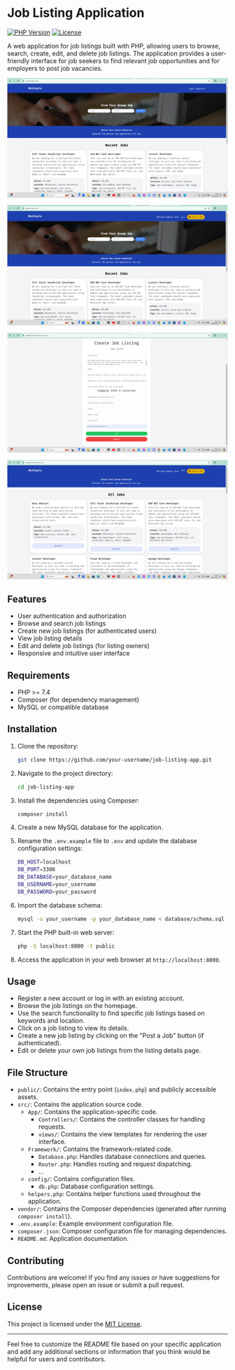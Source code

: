 # Job Listing Application

[![PHP Version](https://img.shields.io/badge/php-%3E%3D7.4-blue)](https://www.php.net/)
[![License](https://img.shields.io/badge/license-MIT-green)](https://opensource.org/licenses/MIT)

A web application for job listings built with PHP, allowing users to browse, search, create, edit, and delete job listings. The application provides a user-friendly interface for job seekers to find relevant job opportunities and for employers to post job vacancies.

![Screenshot description](app-screenshots/screen1.png)



![Screenshot description](app-screenshots/screen2.png)



![Screenshot description](app-screenshots/screen3.png)



![Screenshot description](app-screenshots/screen4.png)





## Features

- User authentication and authorization
- Browse and search job listings
- Create new job listings (for authenticated users)
- View job listing details
- Edit and delete job listings (for listing owners)
- Responsive and intuitive user interface

## Requirements

- PHP >= 7.4
- Composer (for dependency management)
- MySQL or compatible database

## Installation

1. Clone the repository:

   ```bash
   git clone https://github.com/your-username/job-listing-app.git
   ```

2. Navigate to the project directory:

   ```bash
   cd job-listing-app
   ```

3. Install the dependencies using Composer:

   ```bash
   composer install
   ```

4. Create a new MySQL database for the application.

5. Rename the `.env.example` file to `.env` and update the database configuration settings:

   ```bash
   DB_HOST=localhost
   DB_PORT=3306
   DB_DATABASE=your_database_name
   DB_USERNAME=your_username
   DB_PASSWORD=your_password
   ```

6. Import the database schema:

   ```bash
   mysql -u your_username -p your_database_name < database/schema.sql
   ```

7. Start the PHP built-in web server:

   ```bash
   php -S localhost:8000 -t public
   ```

8. Access the application in your web browser at `http://localhost:8000`.

## Usage

- Register a new account or log in with an existing account.
- Browse the job listings on the homepage.
- Use the search functionality to find specific job listings based on keywords and location.
- Click on a job listing to view its details.
- Create a new job listing by clicking on the "Post a Job" button (if authenticated).
- Edit or delete your own job listings from the listing details page.

## File Structure

- `public/`: Contains the entry point (`index.php`) and publicly accessible assets.
- `src/`: Contains the application source code.
  - `App/`: Contains the application-specific code.
    - `Controllers/`: Contains the controller classes for handling requests.
    - `views/`: Contains the view templates for rendering the user interface.
  - `Framework/`: Contains the framework-related code.
    - `Database.php`: Handles database connections and queries.
    - `Router.php`: Handles routing and request dispatching.
    - ...
  - `config/`: Contains configuration files.
    - `db.php`: Database configuration settings.
  - `helpers.php`: Contains helper functions used throughout the application.
- `vendor/`: Contains the Composer dependencies (generated after running `composer install`).
- `.env.example`: Example environment configuration file.
- `composer.json`: Composer configuration file for managing dependencies.
- `README.md`: Application documentation.

## Contributing

Contributions are welcome! If you find any issues or have suggestions for improvements, please open an issue or submit a pull request.

## License

This project is licensed under the [MIT License](https://opensource.org/licenses/MIT).

---

Feel free to customize the README file based on your specific application and add any additional sections or information that you think would be helpful for users and contributors.